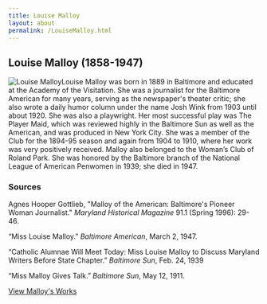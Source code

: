 ```yaml
---
title: Louise Malloy
layout: about
permalink: /LouiseMalloy.html
---
```


## Louise Malloy (1858-1947)
<div style="float: left"><img src="https://elizajames.github.io/WLCB_draft/assets/img/LouiseMalloy.jpg" alt="Louise Malloy"></div>

Louise Malloy was born in 1889 in Baltimore and educated at the Academy of the Visitation. She was a journalist for the Baltimore American for many years, serving as the newspaper's theater critic; she also wrote a daily humor column under the name Josh Wink from 1903 until about 1920. She was also a playwright. Her most successful play was The Player Maid, which was reviewed highly in the Baltimore Sun as well as the American, and was produced in New York City. She was a member of the Club for the 1894-95 season and again from 1904 to 1910, where her work was very positively received. Malloy also belonged to the Woman’s Club of Roland Park. She was honored by the Baltimore branch of the National League of American Penwomen in 1939; she died in 1947.

### Sources

Agnes Hooper Gottlieb, "Malloy of the American: Baltimore's Pioneer Woman Journalist." *Maryland Historical Magazine* 91.1 (Spring 1996): 29-46.

“Miss Louise Malloy.” *Baltimore American*, March 2, 1947.

“Catholic Alumnae Will Meet Today: Miss Louise Malloy to Discuss Maryland Writers Before State Chapter.” *Baltimore Sun*, Feb. 24, 1939

“Miss Malloy Gives Talk.” *Baltimore Sun*, May 12, 1911.

[View Malloy's Works](https://elizajames.github.io/WLCB_draft/browse.html#malloy)